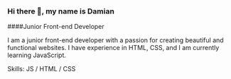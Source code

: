 ### Hi there 👋, my name is Damian
####Junior Front-end Developer

I am a junior front-end developer with a passion for creating beautiful and functional websites. I have experience in HTML, CSS, and I am currently learning JavaScript.

Skills: JS / HTML / CSS
